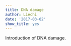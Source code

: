 ```yaml
---
title: DNA damage
author: Liechi
date: '2017-03-02'
show_title: yes
---
```


Introduction of DNA damage.